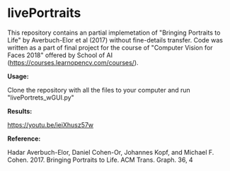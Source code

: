 # livePortraits
This repository contains an partial implemetation of "Bringing Portraits to Life" by Averbuch-Elor et al (2017) without fine-details transfer. Code was written as a part of final project for the course of "Computer Vision for Faces 2018" offered by School of AI (https://courses.learnopencv.com/courses/).

<b>Usage: </b> 

Clone the repository with all the files to your computer and run "livePortrets_wGUI.py"

<b> Results: </b> 

https://youtu.be/ieiXhusz57w

<b>Reference: </b> 

  Hadar Averbuch-Elor, Daniel Cohen-Or, Johannes Kopf, and Michael F. Cohen. 2017. Bringing Portraits to Life. ACM Trans. Graph. 36, 4
